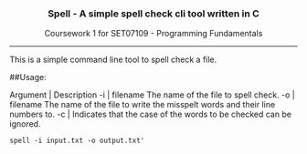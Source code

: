 <h3 align="center">Spell - A simple spell check cli tool written in C</h3>
<p align="center">
  Coursework 1 for SET07109 - Programming Fundamentals
</p>

---

This is a simple command line tool to spell check a file.

##Usage: 

Argument | Description
-i | filename The name of the file to spell check.
-o | filename The name of the file to write the misspelt words and their line numbers to.
-c | Indicates that the case of the words to be checked can be ignored.

```
spell -i input.txt -o output.txt'
```
